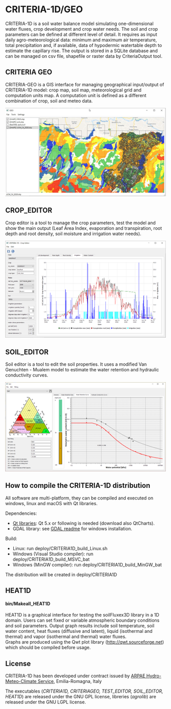 # CRITERIA-1D/GEO
CRITERIA-1D is a soil water balance model simulating one-dimensional water fluxes, crop development and crop water needs. The soil and crop parameters can be defined at different level of detail. It requires as input daily agro-meteorological data: minimum and maximum air temperature, total precipitation and, if available, data of hypodermic watertable depth to estimate the capillary rise. The output is stored in a SQLite database and can be managed on csv file, shapefile or raster data by CriteriaOutput tool. 

## CRITERIA GEO
CRITERIA-GEO is a GIS interface for managing geographical input/output of CRITERIA-1D model: crop map, soil map, meteorological grid and computation units map. A computation unit is defined as a different combination of crop, soil and meteo data.

![](https://github.com/ARPA-SIMC/CRITERIA1D/blob/master/DOC/img/criteriaGeo.png)

## CROP_EDITOR
Crop editor is a tool to manage the crop parameters, test the model and show the main output (Leaf Area Index, evaporation and transpiration, root depth and root density, soil moisture and irrigation water needs). 

![](https://github.com/ARPA-SIMC/CRITERIA1D/blob/master/DOC/img/cropEditor.png)

## SOIL_EDITOR
Soil editor is a tool to edit the soil properties. It uses a modified Van Genuchten - Mualem model to estimate the water retention and hydraulic conductivity curves. 

![](https://github.com/ARPA-SIMC/CRITERIA1D/blob/master/DOC/img/soilEditor.png)

## How to compile the CRITERIA-1D distribution
All software are multi-platform, they can be compiled and executed on windows, linux and macOS with Qt libraries.

Dependencies:
- [Qt libraries](https://www.qt.io/download-qt-installer): Qt 5.x or following is needed (download also QtCharts).
- GDAL library: see [GDAL readme](https://github.com/ARPA-SIMC/CRITERIA1D/blob/master/agrolib/gdalHandler/readme.md) for windows installation.

Build:
- Linux: run deploy/CRITERIA1D_build_Linux.sh
- Windows (Visual Studio compiler): run deploy/CRITERIA1D_build_MSVC_bat
- Windows (MinGW compiler): run deploy/CRITERIA1D_build_MinGW_bat

The distribution will be created in deploy/CRITERIA1D

## HEAT1D 
#### bin/Makeall_HEAT1D
HEAT1D is a graphical interface for testing the soilFluxex3D library in a 1D domain. Users can set fixed or variable atmospheric boundary conditions and soil parameters. Output graph results include soil temperature, soil water content, heat fluxes (diffusive and latent), liquid (isothermal and thermal) and vapor (isothermal and thermal) water fluxes.  
Graphs are produced using the Qwt plot library (http://qwt.sourceforge.net) which should be compiled before usage.

## License
CRITERIA-1D has been developed under contract issued by 
[ARPAE Hydro-Meteo-Climate Service](https://github.com/ARPA-SIMC), Emilia-Romagna, Italy

The executables (*CRITERIA1D, CRITERIAGEO, TEST_EDITOR, SOIL_EDITOR, HEAT1D*) are released under the GNU GPL license, libreries (*agrolib*) are released under the GNU LGPL license.
